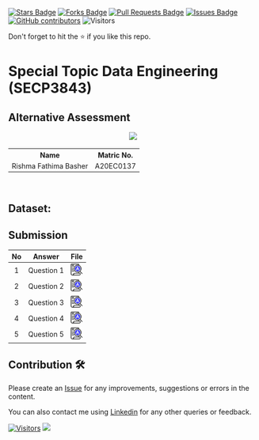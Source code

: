 <a href="https://github.com/drshahizan/SECP3843/stargazers"><img src="https://img.shields.io/github/stars/drshahizan/SECP3843" alt="Stars Badge"/></a>
<a href="https://github.com/drshahizan/SECP3843/network/members"><img src="https://img.shields.io/github/forks/drshahizan/SECP3843" alt="Forks Badge"/></a>
<a href="https://github.com/drshahizan/SECP3843/pulls"><img src="https://img.shields.io/github/issues-pr/drshahizan/SECP3843" alt="Pull Requests Badge"/></a>
<a href="https://github.com/drshahizan/SECP3843/issues"><img src="https://img.shields.io/github/issues/drshahizan/SECP3843" alt="Issues Badge"/></a>
<a href="https://github.com/drshahizan/SECP3843/graphs/contributors"><img alt="GitHub contributors" src="https://img.shields.io/github/contributors/drshahizan/SECP3843?color=2b9348"></a>
![Visitors](https://api.visitorbadge.io/api/visitors?path=https%3A%2F%2Fgithub.com%2Fdrshahizan%2FSECP3843&labelColor=%23d9e3f0&countColor=%23697689&style=flat)

Don't forget to hit the :star: if you like this repo.

# Special Topic Data Engineering (SECP3843)

## Alternative Assessment

<p align="center">
  <img height="200px" src="https://github.com/drshahizan/SECP3843/assets/120614334/0330ae8f-1c44-4351-bd79-6aab41336df8" />
</p>

<table align="center">
  <tr>
    <th>Name</th>
    <th>Matric No.</th>
  </tr>
  <tr>
    <td>Rishma Fathima Basher</td>
    <td>A20EC0137</td>
  </tr>
</table>
<br>

## Dataset:

## Submission

| No | Answer | File |
| :-----: | ----- | :------: |
| 1 | Question 1 | <a href="./Question1/Question1.md"><img src="../../images/answer.png" width="24px" height="24px"></a> |
| 2 | Question 2 | <a href="./question2/question2.md"><img src="../../images/answer.png" width="24px" height="24px"></a> |
| 3 | Question 3 | <a href="./question3/question3.md"><img src="../../images/answer.png" width="24px" height="24px"></a> |
| 4 | Question 4 | <a href="./question4/question4.md"><img src="../../images/answer.png" width="24px" height="24px"></a> |
| 5 | Question 5 | <a href="./question5/question5.md"><img src="../../images/answer.png" width="24px" height="24px"></a> |





## Contribution 🛠️
Please create an [Issue](https://github.com/drshahizan/special-topic-data-engineering/issues) for any improvements, suggestions or errors in the content.

You can also contact me using [Linkedin](https://www.linkedin.com/in/drshahizan/) for any other queries or feedback.

[![Visitors](https://api.visitorbadge.io/api/visitors?path=https%3A%2F%2Fgithub.com%2Fdrshahizan&labelColor=%23697689&countColor=%23555555&style=plastic)](https://visitorbadge.io/status?path=https%3A%2F%2Fgithub.com%2Fdrshahizan)
![](https://hit.yhype.me/github/profile?user_id=81284918)

